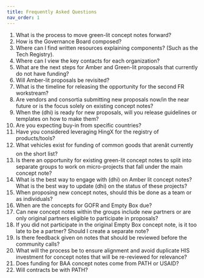 ```yaml
---
title: Frequently Asked Questions
nav_order: 1
---
```


1.  What is the process to move green-lit concept notes forward?
2.  How is the Governance Board composed?
3.  Where can I find written resources explaining components? (Such as
    the Tech Registry).
4.  Where can I view the key contacts for each organization?
5.  What are the next steps for Amber and Green-lit proposals that
    currently do not have funding?
6.  Will Amber-lit proposals be revisited?
7.  What is the timeline for releasing the opportunity for the second FR
    workstream?
8.  Are vendors and consortia submitting new proposals now/in the near
    future or is the focus solely on existing concept notes?
9.  When the (dhi) is ready for new proposals, will you release
    guidelines or templates on how to make them?
10. Are you expecting buy-in from specific countries?
11. Have you considered leveraging HingX for the registry of
    products/tools?
12. What vehicles exist for funding of common goods that arenât
    currently on the short list?
13. Is there an opportunity for existing green-lit concept notes to
    split into separate groups to work on micro-projects that fall under
    the main concept note?
14. What is the best way to engage with (dhi) on Amber lit concept
    notes? What is the best way to update (dhi) on the status of these
    projects?
15. When proposing new concept notes, should this be done as a team or
    as individuals?
16. When are the concepts for GOFR and Empty Box due?
17. Can new concept notes within the groups include new partners or are
    only original partners eligible to participate in proposals?
18. If you did not participate in the original Empty Box concept note,
    is it too late to be a partner? Should I create a separate note?
19. Is there feedback given on notes that should be reviewed before the
    community calls?
20. What will the process be to ensure alignment and avoid duplicate HIS
    investment for concept notes that will be re-reviewed for relevance?
21. Does funding for BAA concept notes come from PATH or USAID?
22. Will contracts be with PATH?
